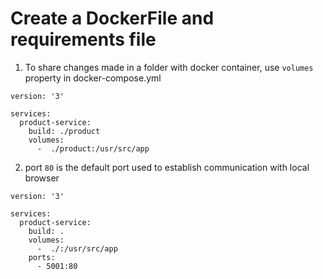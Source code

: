 # Create a DockerFile and requirements file

1. To share changes made in a folder with docker container, use `volumes` property in docker-compose.yml

```
version: '3'

services:
  product-service:
    build: ./product
    volumes:
      -  ./product:/usr/src/app
```

2. port `80` is the default port used to establish communication with local browser

```
version: '3'

services:
  product-service:
    build: .
    volumes:
      -  ./:/usr/src/app
    ports:
      - 5001:80
```